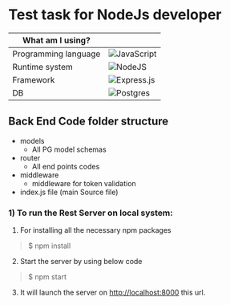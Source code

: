 # Test task for NodeJs developer

<div align="center">
  
| What am I using?                                          | |
| --------------------------------------------------------- | ------------------------------------------------------------------------------------------- |
|Programming language|![JavaScript](https://img.shields.io/badge/javascript-%23323330.svg?style=for-the-badge&logo=javascript&logoColor=%23F7DF1E)                                                                     
| Runtime system                                            | ![NodeJS](https://img.shields.io/badge/node.js-6DA55F?style=for-the-badge&logo=node.js&logoColor=white)                |
| Framework       | ![Express.js](https://img.shields.io/badge/express.js-%23404d59.svg?style=for-the-badge&logo=express&logoColor=%2361DAFB) |
| DB | ![Postgres](![Postgres](https://img.shields.io/badge/postgres-%23316192.svg?style=for-the-badge&logo=postgresql&logoColor=white)) |

</div>

## **Back End Code folder structure**

- models
  - All PG model schemas
- router
  - All end points codes
- middleware
  - middleware for token validation 
- index.js file (main Source file)

### 1) To run the Rest Server on local system:

1. For installing all the necessary npm packages

> \$ npm install

2. Start the server by using below code

> \$ npm start

3. It will launch the server on [http://localhost:8000](http://localhost:8000) this url.

